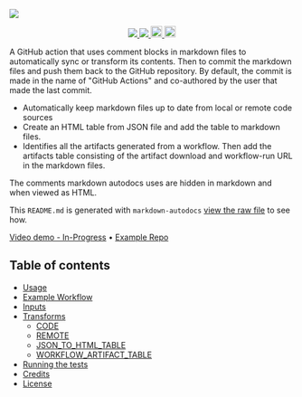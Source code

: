 <a href="https://github.com/marketplace/actions/markdown-autodocs"><img src="https://i.imgur.com/ZAC4qPa.png"/></a>
<p align="center">
    <a href="https://github.com/dineshsonachalam/markdown-autodocs/actions/workflows/npm-publish.yml">
        <img src="https://github.com/dineshsonachalam/markdown-autodocs/actions/workflows/npm-publish.yml/badge.svg"/>
    </a>
    <a href="https://github.com/dineshsonachalam/markdown-autodocs/actions/workflows/markdown-autodocs.yml">
        <img src="https://github.com/dineshsonachalam/markdown-autodocs/actions/workflows/markdown-autodocs.yml/badge.svg"/>
    </a>
    <a href="https://www.npmjs.com/package/markdown-autodocs">
      <img src="https://img.shields.io/npm/v/markdown-autodocs?color=dark%20green&label=npm%20package" alt="npm version" height="20">     
    </a>
    <a href="https://github.com/dineshsonachalam/markdown-autodocs/blob/master/LICENSE" target="_blank">
        <img src="https://img.shields.io/apm/l/atomic-design-ui.svg " alt="MIT License" height="20">
    </a>
</p>

A GitHub action that uses comment blocks in markdown files to automatically sync or transform its contents. Then to commit the markdown files and push them back to the GitHub repository. By default, the commit is made in the name of "GitHub Actions" and co-authored by the user that made the last commit.
- Automatically keep markdown files up to date from local or remote code sources
- Create an HTML table from JSON file and add the table to markdown files.
- Identifies all the artifacts generated from a workflow. Then add the artifacts table consisting of the artifact download and workflow-run URL in the markdown files.

The comments markdown autodocs uses are hidden in markdown and when viewed as HTML.

This `README.md` is generated with `markdown-autodocs` [view the raw file](https://raw.githubusercontent.com/dineshsonachalam/markdown-autodocs/master/README.md) to see how.

[Video demo - In-Progress](http://www.youtube.com/watch?v=4V2utrvxwJ8) • [Example Repo](https://github.com/dineshsonachalam/repo-using-markdown-autodocs)

## Table of contents
* [Usage](#usage)
* [Example Workflow](#example-workflow)
* [Inputs](#inputs)
* [Transforms](#transforms)
  * [CODE](#code)
  * [REMOTE](#remote)
  * [JSON_TO_HTML_TABLE](#json_to_html_table)
  * [WORKFLOW_ARTIFACT_TABLE](#workflow_artifact_table)
* [Running the tests](#running-the-tests)
* [Credits](#credits) 
* [License](#license)
